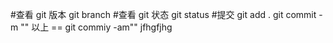 #查看 git 版本
    git branch
#查看 git 状态
    git status
#提交
    git add .
    git commit -m ""
    以上 == git commiy -am""
jfhgfjhg   